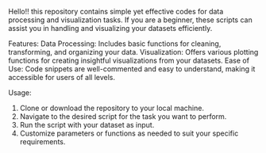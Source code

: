 Hello!! this repository contains simple yet effective codes for data processing and visualization tasks. If you are a beginner, these scripts can assist you in handling and visualizing your datasets efficiently.

Features:
Data Processing: Includes basic functions for cleaning, transforming, and organizing your data.
Visualization: Offers various plotting functions for creating insightful visualizations from your datasets.
Ease of Use: Code snippets are well-commented and easy to understand, making it accessible for users of all levels.

Usage:
1. Clone or download the repository to your local machine.
2. Navigate to the desired script for the task you want to perform.
3. Run the script with your dataset as input.
4. Customize parameters or functions as needed to suit your specific requirements.
